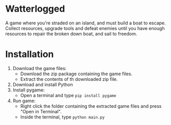# Watterlogged
A game where you're straded on an island, and must build a boat to escape. Collect resources, upgrade tools and defeat enemies until you have enough resources to repair the broken down boat, and sail to freedom.

# Installation
1. Download the game files:
    - Download the zip package containing the game files.
    - Extract the contents of th downloaded zip file.
2. Download and install Python
3. Install pygame:
    - Open a terminal and type `pip install pygame`
4. Run game:
    - Right click the folder containing the extracted game files and press "Open in Terminal".
    - Inside the terminal, type `python main.py`
